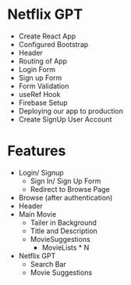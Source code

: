 # Netflix GPT

- Create React App
- Configured Bootstrap
- Header
- Routing of App
- Login Form
- Sign up Form
- Form Validation
- useRef Hook
- Firebase Setup
- Deploying our app to production
- Create SignUp User Account

# Features

- Login/ Signup
  - Sign In/ Sign Up Form
  - Redirect to Browse Page
- Browse (after authentication)
- Header
- Main Movie
  - Tailer in Background
  - Title and Description
  - MovieSuggestions
    - MovieLists \* N
- Netflix GPT
  - Search Bar
  - Movie Suggestions
